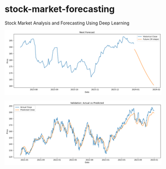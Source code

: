 # stock-market-forecasting
Stock Market Analysis and Forecasting Using Deep Learning

![Stock forecasting screenshot](https://raw.githubusercontent.com/Gladmots/stock-market-forecasting-dl/main/stock_market_forecasting/Screenshot%202025-08-24%20160607.png)

![Stock forecasting screenshot 2](https://raw.githubusercontent.com/Gladmots/stock-market-forecasting-dl/main/stock_market_forecasting/Screenshot%202025-08-24%20160629.png)
